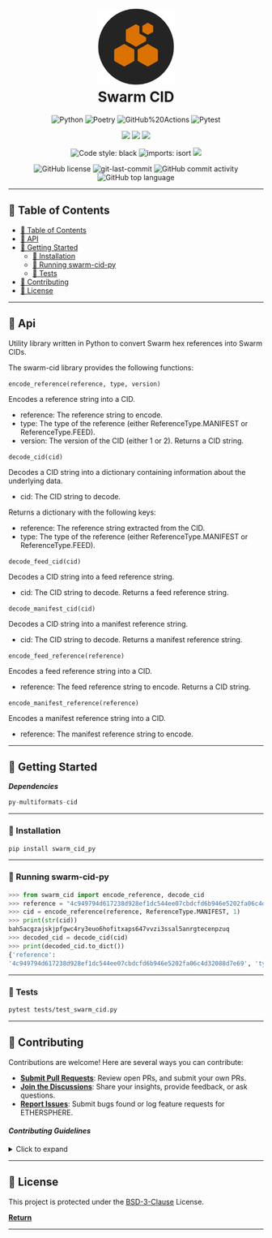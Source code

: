 <div align="center">
    <h1 align="center">
        <img src=./media/download.png width="150" >
<br>Swarm CID</h1>

<p align="center">

<img src="https://img.shields.io/badge/python-3670A0?style=for-the-badge&logo=python&logoColor=ffffff" alt="Python" />
  <img src="https://img.shields.io/badge/Poetry-60A5FA.svg?style=for-the-badge&logo=Poetry&logoColor=white" alt="Poetry" />

<img src="https://img.shields.io/badge/GitHub%20Actions-2088FF.svg?style=for-the-badge&logo=GitHub-Actions&logoColor=white" alt="GitHub%20Actions" />
  <img src="https://img.shields.io/badge/Pytest-0A9EDC.svg?style=for-the-badge&logo=Pytest&logoColor=white" alt="Pytest" />
</p>

<p align="center">
  <img src="https://img.shields.io/github/stars/aviksaikat/swarm-cid-py.svg">
  <img src="https://img.shields.io/github/forks/aviksaikat/swarm-cid-py.svg">
  <img src="https://img.shields.io/github/issues/aviksaikat/swarm-cid-py.svg">
</p>

<p align="center">
  <img src ="https://img.shields.io/badge/code%20style-black-000000.svg" alt="Code style: black"/>
  <img src ="https://img.shields.io/badge/imports-isort-17DE93.svg" alt="imports: isort"/>
  <img src = "https://www.mypy-lang.org/static/mypy_badge.svg">
</p>

<img src="https://img.shields.io/github/license/Aviksaikat/swarm-cid-py?style=for-the-badge&color=DEDE17" alt="GitHub license" />
<img src="https://img.shields.io/github/last-commit/Aviksaikat/swarm-cid-py?style=for-the-badge&color=DEDE17" alt="git-last-commit" />
<img src="https://img.shields.io/github/commit-activity/m/Aviksaikat/swarm-cid-py?style=for-the-badge&color=DEDE17" alt="GitHub commit activity" />
<img src="https://img.shields.io/github/languages/top/Aviksaikat/swarm-cid-py?style=for-the-badge&color=DEDE17" alt="GitHub top language" />
</div>

---

## 📖 Table of Contents

- [📖 Table of Contents](#-table-of-contents)
- [📍 API](#-Api)
- [🚀 Getting Started](#-getting-started)
  - [🔧 Installation](#-installation)
  - [🤖 Running swarm-cid-py](#-running-swarm-cid-py)
  - [🧪 Tests](#-tests)
- [🤝 Contributing](#-contributing)
- [📄 License](#-license)

---

## 📍 Api

Utility library written in Python to convert Swarm hex references into Swarm CIDs.

The swarm-cid library provides the following functions:

`encode_reference(reference, type, version)`

Encodes a reference string into a CID.

- reference: The reference string to encode.
- type: The type of the reference (either ReferenceType.MANIFEST or ReferenceType.FEED).
- version: The version of the CID (either 1 or 2).
  Returns a CID string.

`decode_cid(cid)`

Decodes a CID string into a dictionary containing information about the underlying data.

- cid: The CID string to decode.

Returns a dictionary with the
following keys:

- reference: The reference string extracted from the CID.
- type: The type of the reference (either ReferenceType.MANIFEST or ReferenceType.FEED).

`decode_feed_cid(cid)`

Decodes a CID string into a feed reference string.

- cid: The CID string to decode.
  Returns a feed reference string.

`decode_manifest_cid(cid)`

Decodes a CID string into a manifest reference string.

- cid: The CID string to decode.
  Returns a manifest reference string.

`encode_feed_reference(reference)`

Encodes a feed reference string into a CID.

- reference: The feed reference string to encode.
  Returns a CID string.

`encode_manifest_reference(reference)`

Encodes a manifest reference string into a CID.

- reference: The manifest reference string to encode.

---

## 🚀 Getting Started

**_Dependencies_**

```py
py-multiformats-cid
```

---

### 🔧 Installation

```sh
pip install swarm_cid_py
```

---

### 🤖 Running swarm-cid-py

```py
>>> from swarm_cid import encode_reference, decode_cid
>>> reference = "4c949794d617238d928ef1dc544ee07cbdcfd6b946e5202fa06c4d32088d7e69"
>>> cid = encode_reference(reference, ReferenceType.MANIFEST, 1)
>>> print(str(cid))
bah5acgzajskjpfgwc4ry3euo6hofitxaps647vvzi3ssal5anrgtecenpzuq
>>> decoded_cid = decode_cid(cid)
>>> print(decoded_cid.to_dict())
{'reference':
'4c949794d617238d928ef1dc544ee07cbdcfd6b946e5202fa06c4d32088d7e69', 'type': 'manifest'}
```

---

### 🧪 Tests

```sh
pytest tests/test_swarm_cid.py
```

---

## 🤝 Contributing

Contributions are welcome! Here are several ways you can contribute:

- **[Submit Pull Requests](https://github.com/Aviksaikat/swarm-cid-py/blob/main/CONTRIBUTING.md)**: Review open PRs, and submit your own PRs.
- **[Join the Discussions](https://github.com/Aviksaikat/swarm-cid-py/discussions)**: Share your insights, provide feedback, or ask questions.
- **[Report Issues](https://github.com/Aviksaikat/swarm-cid-py/issues)**: Submit bugs found or log feature requests for ETHERSPHERE.

#### _Contributing Guidelines_

<details closed>
<summary>Click to expand</summary>

1. **Fork the Repository**: Start by forking the project repository to your GitHub account.
2. **Clone Locally**: Clone the forked repository to your local machine using a Git client.
   ```sh
   git clone <your-forked-repo-url>
   ```
3. **Create a New Branch**: Always work on a new branch, giving it a descriptive name.
   ```sh
   git checkout -b new-feature-x
   ```
4. **Make Your Changes**: Develop and test your changes locally.
5. **Commit Your Changes**: Commit with a clear and concise message describing your updates.
   ```sh
   git commit -m 'Implemented new feature x.'
   ```
6. **Push to GitHub**: Push the changes to your forked repository.
   ```sh
   git push origin new-feature-x
   ```
7. **Submit a Pull Request**: Create a PR against the original project repository. Clearly describe the changes and their motivations.

Once your PR is reviewed and approved, it will be merged into the main branch.

</details>

---

## 📄 License

This project is protected under the [BSD-3-Clause](./LICENSE) License.

[**Return**](#Top)

---
